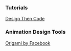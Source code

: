 ### Tutorials
[Design Then Code](https://designthencode.com/)
### Animation Design Tools
[Origami by Facebook](http://facebook.github.io/origami/)
